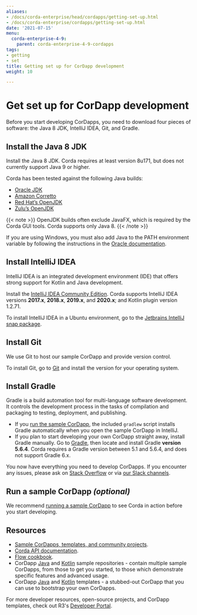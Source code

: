 ```yaml
---
aliases:
- /docs/corda-enterprise/head/cordapps/getting-set-up.html
- /docs/corda-enterprise/cordapps/getting-set-up.html
date: '2021-07-15'
menu:
  corda-enterprise-4-9:
    parent: corda-enterprise-4-9-cordapps
tags:
- getting
- set
title: Getting set up for CorDapp development
weight: 10

---
```


# Get set up for CorDapp development

Before you start developing CorDapps, you need to download four pieces of software: the Java 8 JDK, IntelliJ IDEA, Git, and Gradle.

## Install the Java 8 JDK

Install the Java 8 JDK. Corda requires at least version 8u171, but does not currently support Java 9 or higher.

Corda has been tested against the following Java builds:

  * [Oracle JDK](https://www.oracle.com/technetwork/java/javase/downloads/jdk8-downloads-2133151.html)
  * [Amazon Corretto](https://aws.amazon.com/corretto/)
  * [Red Hat’s OpenJDK](https://developers.redhat.com/products/openjdk/overview/)
  * [Zulu’s OpenJDK](https://www.azul.com/)

{{< note >}}
  OpenJDK builds often exclude JavaFX, which is required by the Corda GUI tools. Corda supports only Java 8.
  {{< /note >}}

If you are using Windows, you must also add Java to the PATH environment variable by following the instructions in the [Oracle documentation](https://docs.oracle.com/javase/7/docs/webnotes/install/windows/jdk-installation-windows.html#path).

## Install IntelliJ IDEA

IntelliJ IDEA is an integrated development environment (IDE) that offers strong support for Kotlin and Java development.

Install the [IntelliJ IDEA Community Edition](https://www.jetbrains.com/idea/). Corda supports IntelliJ IDEA versions **2017.x**, **2018.x**, **2019.x**, and **2020.x**; and Kotlin plugin version 1.2.71.


To install IntelliJ IDEA in a Ubuntu environment, go to the [Jetbrains IntelliJ snap package](https://snapcraft.io/intellij-idea-community).

## Install Git

We use Git to host our sample CorDapp and provide version control.

To install Git, go to [Git](https://git-scm.com/) and install the version for your operating system.

## Install Gradle

Gradle is a build automation tool for multi-language software development. It controls the development process in the tasks of compilation and packaging to testing, deployment, and publishing.

* If you [run the sample CorDapp](tutorial-cordapp.md), the included `gradlew` script installs Gradle automatically when you open the sample CorDapp in IntelliJ.
* If you plan to start developing your own CorDapp straight away, install Gradle manually. Go to [Gradle](https://gradle.org/releases/), then locate and install Gradle **version 5.6.4**. Corda requires a Gradle version between 5.1 and 5.6.4, and does not support Gradle 6.x.

You now have everything you need to develop CorDapps. If you encounter any issues, please ask on [Stack Overflow](https://stackoverflow.com/questions/tagged/corda) or via [our Slack channels](http://slack.corda.net/).

## Run a sample CorDapp *(optional)*

We recommend [running a sample CorDapp](tutorial-cordapp.md) to see Corda in action before you start developing.

## Resources

* [Sample CorDapps, templates, and community projects](https://www.corda.net/samples/).
* [Corda API documentation](../../../../../../en/api-ref.html).
* [Flow cookbook](flow-cookbook.md).
* CorDapp [Java](https://github.com/corda/samples-java) and [Kotlin](https://github.com/corda/samples-kotlin) sample repositories - contain multiple sample CorDapps, from those to get you started, to those which demonstrate specific features and advanced usage.
* CorDapp [Java](https://github.com/corda/cordapp-template-java) and [Kotlin](https://github.com/corda/cordapp-template-kotlin) templates - a stubbed-out CorDapp that you can use to bootstrap your own CorDapps.

For more developer resources, open-source projects, and CorDapp templates, check out R3's [Developer Portal](https://developer.r3.com/corda/).
